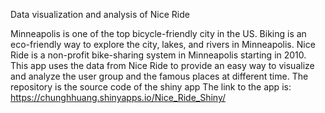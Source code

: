 Data visualization and analysis of Nice Ride

Minneapolis is one of the top bicycle-friendly city in the US. 
Biking is an eco-friendly way to explore the city, lakes, and rivers in Minneapolis. 
Nice Ride is a non-profit bike-sharing system in Minneapolis starting in 2010. 
This app uses the data from Nice Ride to provide an easy way to visualize and analyze the user group and the famous places at different time.
The repository is the source code of the shiny app
The link to the app is: https://chunghhuang.shinyapps.io/Nice_Ride_Shiny/